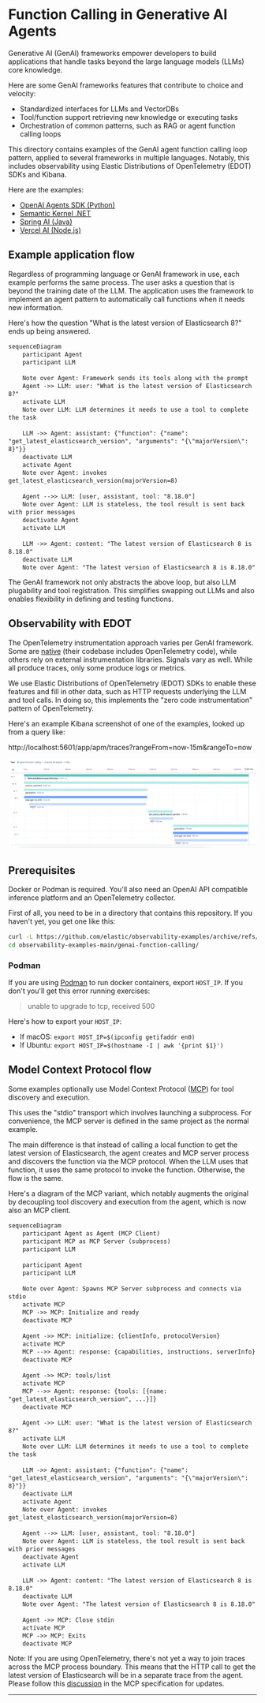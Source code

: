 # Function Calling in Generative AI Agents

Generative AI (GenAI) frameworks empower developers to build applications that
handle tasks beyond the large language models (LLMs) core knowledge.

Here are some GenAI frameworks features that contribute to choice and velocity:
* Standardized interfaces for LLMs and VectorDBs
* Tool/function support retrieving new knowledge or executing tasks
* Orchestration of common patterns, such as RAG or agent function calling loops

This directory contains examples of the GenAI agent function calling loop
pattern, applied to several frameworks in multiple languages. Notably, this
includes observability using Elastic Distributions of OpenTelemetry (EDOT) SDKs
and Kibana.

Here are the examples:

* [OpenAI Agents SDK (Python)](openai-agents)
* [Semantic Kernel .NET](semantic-kernel-dotnet)
* [Spring AI (Java)](spring-ai)
* [Vercel AI (Node.js)](vercel-ai)

## Example application flow

Regardless of programming language or GenAI framework in use, each example
performs the same process. The user asks a question that is beyond the training
date of the LLM. The application uses the framework to implement an agent
pattern to automatically call functions when it needs new information.

Here's how the question "What is the latest version of Elasticsearch 8?" ends up
being answered.

```mermaid
sequenceDiagram
    participant Agent
    participant LLM

    Note over Agent: Framework sends its tools along with the prompt
    Agent ->> LLM: user: "What is the latest version of Elasticsearch 8?"
    activate LLM
    Note over LLM: LLM determines it needs to use a tool to complete the task

    LLM ->> Agent: assistant: {"function": {"name": "get_latest_elasticsearch_version", "arguments": "{\"majorVersion\": 8}"}}
    deactivate LLM
    activate Agent
    Note over Agent: invokes get_latest_elasticsearch_version(majorVersion=8)

    Agent -->> LLM: [user, assistant, tool: "8.18.0"]
    Note over Agent: LLM is stateless, the tool result is sent back with prior messages
    deactivate Agent
    activate LLM

    LLM ->> Agent: content: "The latest version of Elasticsearch 8 is 8.18.0"
    deactivate LLM
    Note over Agent: "The latest version of Elasticsearch 8 is 8.18.0"
```

The GenAI framework not only abstracts the above loop, but also LLM plugability
and tool registration. This simplifies swapping out LLMs and also enables
flexibility in defining and testing functions.

## Observability with EDOT

The OpenTelemetry instrumentation approach varies per GenAI framework. Some are
[native][native] (their codebase includes OpenTelemetry code), while others
rely on external instrumentation libraries. Signals vary as well. While all
produce traces, only some produce logs or metrics.

We use Elastic Distributions of OpenTelemetry (EDOT) SDKs to enable these
features and fill in other data, such as HTTP requests underlying the LLM and
tool calls. In doing so, this implements the "zero code instrumentation"
pattern of OpenTelemetry.

Here's an example Kibana screenshot of one of the examples, looked up from a
query like:

http://localhost:5601/app/apm/traces?rangeFrom=now-15m&rangeTo=now

![Kibana screenshot](./kibana-trace.png)

## Prerequisites

Docker or Podman is required. You'll also need an OpenAI API compatible
inference platform and an OpenTelemetry collector.

First of all, you need to be in a directory that contains this repository. If
you haven't yet, you get one like this:
```bash
curl -L https://github.com/elastic/observability-examples/archive/refs/heads/main.tar.gz | tar -xz
cd observability-examples-main/genai-function-calling/
```

### Podman

If you are using [Podman](https://podman.io/) to run docker containers, export
`HOST_IP`. If you don't you'll get this error running exercises:
> unable to upgrade to tcp, received 500

Here's how to export your `HOST_IP`:
  * If macOS: `export HOST_IP=$(ipconfig getifaddr en0)`
  * If Ubuntu: `export HOST_IP=$(hostname -I | awk '{print $1}')`

## Model Context Protocol flow

Some examples optionally use Model Context Protocol ([MCP][mcp]) for tool
discovery and execution.

This uses the "stdio" transport which involves launching a subprocess. For
convenience, the MCP server is defined in the same project as the normal
example.

The main difference is that instead of calling a local function to get the
latest version of Elasticsearch, the agent creates and MCP server process and
discovers the function via the MCP protocol. When the LLM uses that function,
it uses the same protocol to invoke the function. Otherwise, the flow is the
same.

Here's a diagram of the MCP variant, which notably augments the original by
decoupling tool discovery and execution from the agent, which is now also an
MCP client.

```mermaid
sequenceDiagram
    participant Agent as Agent (MCP Client)
    participant MCP as MCP Server (subprocess)
    participant LLM

    participant Agent
    participant LLM

    Note over Agent: Spawns MCP Server subprocess and connects via stdio
    activate MCP
    MCP ->> MCP: Initialize and ready
    deactivate MCP

    Agent ->> MCP: initialize: {clientInfo, protocolVersion}
    activate MCP
    MCP -->> Agent: response: {capabilities, instructions, serverInfo}
    deactivate MCP

    Agent ->> MCP: tools/list
    activate MCP
    MCP -->> Agent: response: {tools: [{name: "get_latest_elasticsearch_version", ...}]}
    deactivate MCP

    Agent ->> LLM: user: "What is the latest version of Elasticsearch 8?"
    activate LLM
    Note over LLM: LLM determines it needs to use a tool to complete the task

    LLM ->> Agent: assistant: {"function": {"name": "get_latest_elasticsearch_version", "arguments": "{\"majorVersion\": 8}"}}
    deactivate LLM
    activate Agent
    Note over Agent: invokes get_latest_elasticsearch_version(majorVersion=8)

    Agent -->> LLM: [user, assistant, tool: "8.18.0"]
    Note over Agent: LLM is stateless, the tool result is sent back with prior messages
    deactivate Agent
    activate LLM

    LLM ->> Agent: content: "The latest version of Elasticsearch 8 is 8.18.0"
    deactivate LLM
    Note over Agent: "The latest version of Elasticsearch 8 is 8.18.0"

    Agent ->> MCP: Close stdin
    activate MCP
    MCP ->> MCP: Exits
    deactivate MCP
```

Note: If you are using OpenTelemetry, there's not yet a way to join traces
across the MCP process boundary. This means that the HTTP call to get the
latest version of Elasticsearch will be in a separate trace from the agent.
Please follow this [discussion][mcp-otel] in the MCP specification for updates.

---
[native]: https://opentelemetry.io/docs/languages/java/instrumentation/#native-instrumentation
[mcp]: https://modelcontextprotocol.io/specification
[mcp-otel]: https://github.com/modelcontextprotocol/modelcontextprotocol/discussions/269
